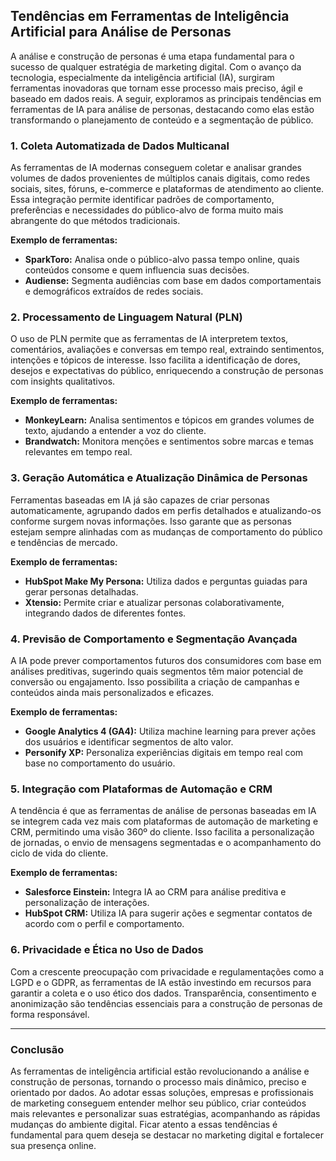 
## Tendências em Ferramentas de Inteligência Artificial para Análise de Personas

A análise e construção de personas é uma etapa fundamental para o sucesso de qualquer estratégia de marketing digital. Com o avanço da tecnologia, especialmente da inteligência artificial (IA), surgiram ferramentas inovadoras que tornam esse processo mais preciso, ágil e baseado em dados reais. A seguir, exploramos as principais tendências em ferramentas de IA para análise de personas, destacando como elas estão transformando o planejamento de conteúdo e a segmentação de público.

### 1. Coleta Automatizada de Dados Multicanal

As ferramentas de IA modernas conseguem coletar e analisar grandes volumes de dados provenientes de múltiplos canais digitais, como redes sociais, sites, fóruns, e-commerce e plataformas de atendimento ao cliente. Essa integração permite identificar padrões de comportamento, preferências e necessidades do público-alvo de forma muito mais abrangente do que métodos tradicionais.

**Exemplo de ferramentas:**  
- **SparkToro:** Analisa onde o público-alvo passa tempo online, quais conteúdos consome e quem influencia suas decisões.  
- **Audiense:** Segmenta audiências com base em dados comportamentais e demográficos extraídos de redes sociais.

### 2. Processamento de Linguagem Natural (PLN)

O uso de PLN permite que as ferramentas de IA interpretem textos, comentários, avaliações e conversas em tempo real, extraindo sentimentos, intenções e tópicos de interesse. Isso facilita a identificação de dores, desejos e expectativas do público, enriquecendo a construção de personas com insights qualitativos.

**Exemplo de ferramentas:**  
- **MonkeyLearn:** Analisa sentimentos e tópicos em grandes volumes de texto, ajudando a entender a voz do cliente.  
- **Brandwatch:** Monitora menções e sentimentos sobre marcas e temas relevantes em tempo real.

### 3. Geração Automática e Atualização Dinâmica de Personas

Ferramentas baseadas em IA já são capazes de criar personas automaticamente, agrupando dados em perfis detalhados e atualizando-os conforme surgem novas informações. Isso garante que as personas estejam sempre alinhadas com as mudanças de comportamento do público e tendências de mercado.

**Exemplo de ferramentas:**  
- **HubSpot Make My Persona:** Utiliza dados e perguntas guiadas para gerar personas detalhadas.  
- **Xtensio:** Permite criar e atualizar personas colaborativamente, integrando dados de diferentes fontes.

### 4. Previsão de Comportamento e Segmentação Avançada

A IA pode prever comportamentos futuros dos consumidores com base em análises preditivas, sugerindo quais segmentos têm maior potencial de conversão ou engajamento. Isso possibilita a criação de campanhas e conteúdos ainda mais personalizados e eficazes.

**Exemplo de ferramentas:**  
- **Google Analytics 4 (GA4):** Utiliza machine learning para prever ações dos usuários e identificar segmentos de alto valor.  
- **Personify XP:** Personaliza experiências digitais em tempo real com base no comportamento do usuário.

### 5. Integração com Plataformas de Automação e CRM

A tendência é que as ferramentas de análise de personas baseadas em IA se integrem cada vez mais com plataformas de automação de marketing e CRM, permitindo uma visão 360º do cliente. Isso facilita a personalização de jornadas, o envio de mensagens segmentadas e o acompanhamento do ciclo de vida do cliente.

**Exemplo de ferramentas:**  
- **Salesforce Einstein:** Integra IA ao CRM para análise preditiva e personalização de interações.  
- **HubSpot CRM:** Utiliza IA para sugerir ações e segmentar contatos de acordo com o perfil e comportamento.

### 6. Privacidade e Ética no Uso de Dados

Com a crescente preocupação com privacidade e regulamentações como a LGPD e o GDPR, as ferramentas de IA estão investindo em recursos para garantir a coleta e o uso ético dos dados. Transparência, consentimento e anonimização são tendências essenciais para a construção de personas de forma responsável.

---

### Conclusão

As ferramentas de inteligência artificial estão revolucionando a análise e construção de personas, tornando o processo mais dinâmico, preciso e orientado por dados. Ao adotar essas soluções, empresas e profissionais de marketing conseguem entender melhor seu público, criar conteúdos mais relevantes e personalizar suas estratégias, acompanhando as rápidas mudanças do ambiente digital. Ficar atento a essas tendências é fundamental para quem deseja se destacar no marketing digital e fortalecer sua presença online.
```
